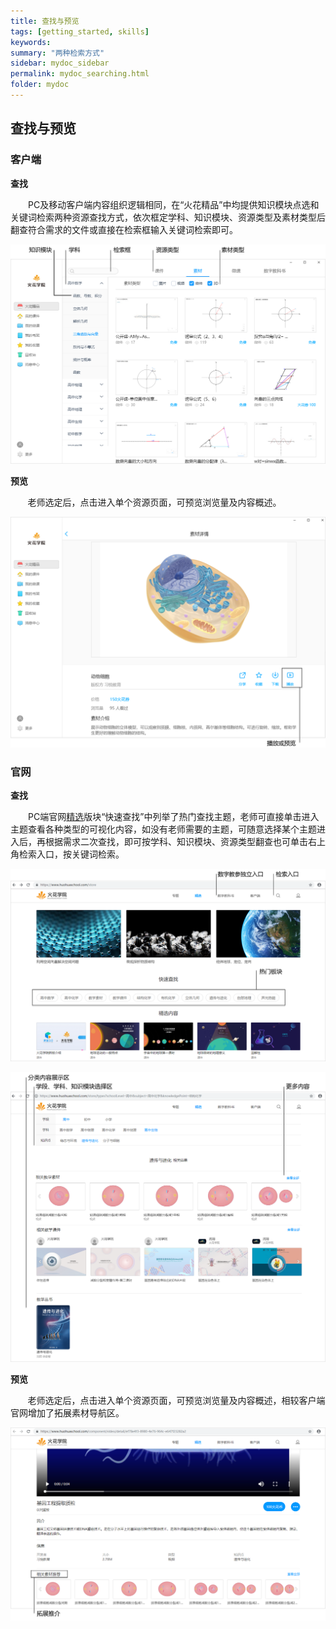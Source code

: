 ```yaml
---
title: 查找与预览
tags: [getting_started, skills]
keywords:
summary: "两种检索方式"
sidebar: mydoc_sidebar
permalink: mydoc_searching.html
folder: mydoc
---
```


## 查找与预览

### 客户端

**查找**

&ensp;&ensp;&ensp;&ensp;PC及移动客户端内容组织逻辑相同，在“火花精品”中均提供知识模块点选和关键词检索两种资源查找方式，依次框定学科、知识模块、资源类型及素材类型后翻查符合需求的文件或直接在检索框输入关键词检索即可。

![avatar](images/0003source11.png)

**预览**

&#160; &#160; &#160; &#160;老师选定后，点击进入单个资源页面，可预览浏览量及内容概述。

![avatar](images/0003source12.png)

### 官网

**查找**

&ensp;&ensp;&ensp;&ensp;PC端官网[精选](https://www.huohuaschool.com/store)版块“快速查找”中列举了热门查找主题，老师可直接单击进入主题查看各种类型的可视化内容，如没有老师需要的主题，可随意选择某个主题进入后，再根据需求二次查找，即可按学科、知识模块、资源类型翻查也可单击右上角检索入口，按关键词检索。

![avatar](images/0003source21.png)

![avatar](images/0003source22.png)

**预览**

&#160; &#160; &#160; &#160;老师选定后，点击进入单个资源页面，可预览浏览量及内容概述，相较客户端官网增加了拓展素材导航区。

![avatar](images/0003source23.png)

